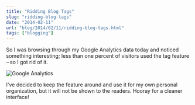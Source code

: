 ```yaml
---
title: "Ridding Blog Tags"
slug: "ridding-blog-tags"
date: "2014-02-11"
url: "blog/2014/02/11/ridding-blog-tags.html"
tags: ["blogging"]
---
```


So I was browsing through my Google Analytics data today and noticed something interesting; less than one percent of visitors used the tag feature ‒ so I got rid of it.

![Google Analytics](https://s3.amazonaws.com/gschierBlog/images/deletetags.jpg)

I've decided to keep the feature around and use it for my own personal organization, but it will not be shown to the readers. Hooray for a cleaner interface!
